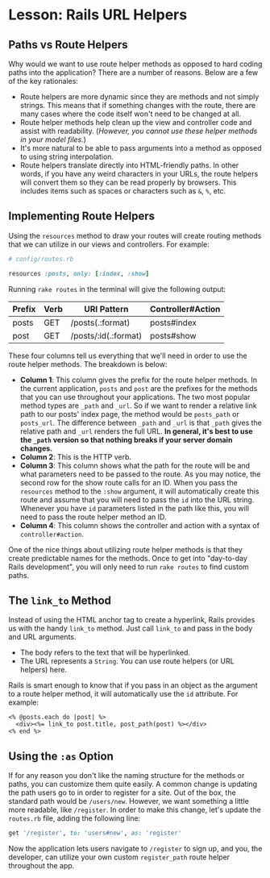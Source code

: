 # Lesson: Rails URL Helpers

## Paths vs Route Helpers

Why would we want to use route helper methods as opposed to hard coding paths into the application? There are a number of reasons. Below are a few of the key rationales:

- Route helpers are more dynamic since they are methods and not simply strings. This means that if something changes with the route, there are many cases where the code itself won't need to be changed at all.
- Route helper methods help clean up the view and controller code and assist with readability. (_However, you cannot use these helper methods in your model files._)
- It's more natural to be able to pass arguments into a method as opposed to using string interpolation.
- Route helpers translate directly into HTML-friendly paths. In other words, if you have any weird characters in your URLs, the route helpers will convert them so they can be read properly by browsers. This includes items such as spaces or characters such as `&`, `%`, etc.

## Implementing Route Helpers

Using the `resources` method to draw your routes will create routing methods that we can utilize in our views and controllers. For example:

```ruby
# config/routes.rb

resources :posts, only: [:index, :show]
```

Running `rake routes` in the terminal will give the following output:

| Prefix | Verb | URI Pattern | Controller#Action |
| --- | --- | --- | --- |
| posts | GET | /posts(.:format) | posts#index |
| post | GET | /posts/:id(.:format) | posts#show |

These four columns tell us everything that we'll need in order to use the route helper methods. The breakdown is below:

- **Column 1**: This column gives the prefix for the route helper methods. In the current application, `posts` and `post` are the prefixes for the methods that you can use throughout your applications. The two most popular method types are `_path` and `_url`. So if we want to render a relative link path to our posts' index page, the method would be `posts_path` or `posts_url`. The difference between `_path` and `_url` is that `_path` gives the relative path and `_url` renders the full URL. **In general, it's best to use the `_path` version so that nothing breaks if your server domain changes.**
- **Column 2**: This is the HTTP verb.
- **Column 3**: This column shows what the path for the route will be and what parameters need to be passed to the route. As you may notice, the second row for the show route calls for an ID. When you pass the `resources` method to the `:show` argument, it will automatically create this route and assume that you will need to pass the `id` into the URL string. Whenever you have `id` parameters listed in the path like this, you will need to pass the route helper method an ID.
- **Column 4**: This column shows the controller and action with a syntax of `controller#action`.

One of the nice things about utilizing route helper methods is that they create predictable names for the methods. Once to get into "day-to-day Rails development", you will only need to run `rake routes` to find custom paths.

## The `link_to` Method

Instead of using the HTML anchor tag to create a hyperlink, Rails provides us with the handy `link_to` method. Just call `link_to` and pass in the body and URL arguments.

- The body refers to the text that will be hyperlinked.
- The URL represents a `String`. You can use route helpers (or URL helpers) here.

Rails is smart enough to know that if you pass in an object as the argument to a route helper method, it will automatically use the `id` attribute. For example:

```erb
<% @posts.each do |post| %>
  <div><%= link_to post.title, post_path(post) %></div>
<% end %>
```

## Using the `:as` Option

If for any reason you don't like the naming structure for the methods or paths, you can customize them quite easily. A common change is updating the path users go to in order to register for a site. Out of the box, the standard path would be `/users/new`. However, we want something a little more readable, like `/register`. In order to make this change, let's update the `routes.rb` file, adding the following line:

```ruby
get '/register', to: 'users#new', as: 'register'
```

Now the application lets users navigate to `/register` to sign up, and you, the developer, can utilize your own custom `register_path` route helper throughout the app.